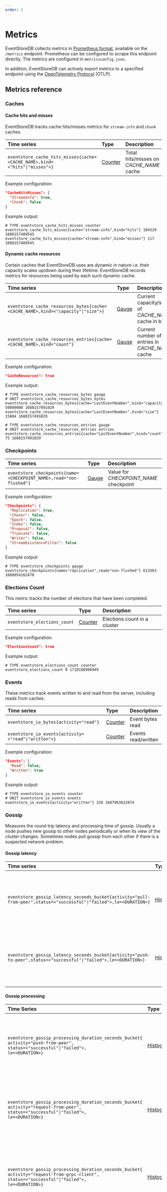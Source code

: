 ```yaml
---
order: 2
---
```


# Metrics

EventStoreDB collects metrics in [Prometheus format](https://prometheus.io/docs/instrumenting/exposition_formats/#text-based-format), available on the `/metrics` endpoint. Prometheus can be configured to scrape this endpoint directly. The metrics are configured in `metricsconfig.json`. 

In addition, EventStoreDB can actively export metrics to a specified endpoint using the [OpenTelemetry Protocol](https://opentelemetry.io/docs/specs/otel/protocol/) (OTLP). <Badge type="warning" text="License Required" vertical="middle"></Badge>

## Metrics reference

### Caches

#### Cache hits and misses

EventStoreDB tracks cache hits/misses metrics for `stream-info` and `chunk` caches.

| Time series                                                                | Type                     | Description                             |
|:---------------------------------------------------------------------------|:-------------------------|:----------------------------------------|
| `eventstore_cache_hits_misses{cache=<CACHE_NAME>,kind=<"hits"\|"misses">}` | [Counter](#common-types) | Total hits/misses on _CACHE_NAME_ cache |

Example configuration:
```json
"CacheHitsMisses": {
  "StreamInfo": true,
  "Chunk": false
}
```

Example output:
```
# TYPE eventstore_cache_hits_misses counter
eventstore_cache_hits_misses{cache="stream-info",kind="hits"} 104329 1688157489545
eventstore_cache_hits_misses{cache="stream-info",kind="misses"} 117 1688157489545
```

#### Dynamic cache resources

Certain caches that EventStoreDB uses are dynamic in nature i.e. their capacity scales up/down during their lifetime. EventStoreDB records metrics for resources being used by each such dynamic cache.

| Time series                                                                      | Type                   | Description                                          |
|:---------------------------------------------------------------------------------|:-----------------------|:-----------------------------------------------------|
| `eventstore_cache_resources_bytes{cache=<CACHE_NAME>,kind=<"capacity"\|"size">}` | [Gauge](#common-types) | Current capacity/size of _CACHE_NAME_ cache in bytes |
| `eventstore_cache_resources_entries{cache=<CACHE_NAME>,kind="count"}`            | [Gauge](#common-types) | Current number of entries in _CACHE_NAME_ cache      |

Example configuration:
```json
"CacheResources": true
```

Example output:
```
# TYPE eventstore_cache_resources_bytes gauge
# UNIT eventstore_cache_resources_bytes bytes
eventstore_cache_resources_bytes{cache="LastEventNumber",kind="capacity"} 50000000 1688157491029
eventstore_cache_resources_bytes{cache="LastEventNumber",kind="size"} 15804 1688157491029

# TYPE eventstore_cache_resources_entries gauge
# UNIT eventstore_cache_resources_entries entries
eventstore_cache_resources_entries{cache="LastEventNumber",kind="count"} 75 1688157491029
```

### Checkpoints

| Time series                                                         | Type                   | Description                            |
|:--------------------------------------------------------------------|:-----------------------|:---------------------------------------|
| `eventstore_checkpoints{name=<CHECKPOINT_NAME>,read="non-flushed"}` | [Gauge](#common-types) | Value for _CHECKPOINT_NAME_ checkpoint |

Example configuration:
```json
"Checkpoints": {
  "Replication": true,
  "Chaser": false,
  "Epoch": false,
  "Index": false,
  "Proposal": false,
  "Truncate": false,
  "Writer": false,
  "StreamExistenceFilter": false
}
```

Example output:
```
# TYPE eventstore_checkpoints gauge
eventstore_checkpoints{name="replication",read="non-flushed"} 613363 1688054162478
```

### Elections Count

This metric tracks the number of elections that have been completed.

| Time series                  | Type                     | Description                  |
|:-----------------------------|:-------------------------|:-----------------------------|
| `eventstore_elections_count` | [Counter](#common-types) | Elections count in a cluster |

Example configuration:
```json
"ElectionsCount": true
```

Example output:
```
# TYPE eventstore_elections_count counter
eventstore_elections_count 0 1710188996949
```

### Events

These metrics track events written to and read from the server, including reads from caches.

| Time series                                          | Type                     | Description         |
|:-----------------------------------------------------|:-------------------------|:--------------------|
| `eventstore_io_bytes{activity="read"}`               | [Counter](#common-types) | Event bytes read    |
| `eventstore_io_events{activity=<"read"\|"written">}` | [Counter](#common-types) | Events read/written |

Example configuration:
```json
"Events": {
  "Read": false,
  "Written": true
}
```

Example output:
```
# TYPE eventstore_io_events counter
# UNIT eventstore_io_events events
eventstore_io_events{activity="written"} 320 1687963622074
```

### Gossip

Measures the round trip latency and processing time of gossip.
Usually a node pushes new gossip to other nodes periodically or when its view of the cluster changes. Sometimes nodes pull gossip from each other if there is a suspected network problem. 

#### Gossip latency

| Time series                                                                                                         | Type                       | Description                                                                                  |
|:--------------------------------------------------------------------------------------------------------------------|:---------------------------|:---------------------------------------------------------------------------------------------|
| `eventstore_gossip_latency_seconds_bucket{activity="pull-from-peer",status=<"successful"\|"failed">,le=<DURATION>}` | [Histogram](#common-types) | Number of gossips pulled from peers with latency less than or equal to _DURATION_ in seconds |
| `eventstore_gossip_latency_seconds_bucket{activity="push-to-peer",status=<"successful"\|"failed">,le=<DURATION>}`   | [Histogram](#common-types) | Number of gossips pushed to peers with latency less than or equal to _DURATION_ in seconds   |

#### Gossip processing

| Time Series                                                                                                                                                    | Type                       | Description                                                                                                  |
|:---------------------------------------------------------------------------------------------------------------------------------------------------------------|:---------------------------|:-------------------------------------------------------------------------------------------------------------|
| `eventstore_gossip_processing_duration_seconds_bucket{`<br/>`activity="push-from-peer",`<br/>`status=<"successful"\|"failed">,`<br/>`le=<DURATION>}`           | [Histogram](#common-types) | Number of gossips pushed from peers that took less than or equal to _DURATION_ in seconds to process         |
| `eventstore_gossip_processing_duration_seconds_bucket{`<br/>`activity="request-from-peer",`<br/>`status=<"successful"\|"failed">,`<br/>`le=<DURATION>}`        | [Histogram](#common-types) | Number of gossip requests from peers that took less than or equal to _DURATION_ in seconds to process        |
| `eventstore_gossip_processing_duration_seconds_bucket{`<br/>`activity="request-from-grpc-client",`<br/>`status=<"successful"\|"failed">,`<br/>`le=<DURATION>}` | [Histogram](#common-types) | Number of gossip requests from gRPC clients that took less than or equal to _DURATION_ in seconds to process |
| `eventstore_gossip_processing_duration_seconds_bucket{`<br/>`activity="request-from-http-client",`<br/>`status=<"successful"\|"failed">,`<br/>`le=<DURATION>}` | [Histogram](#common-types) | Number of gossip requests from HTTP clients that took less than or equal to _DURATION_ in seconds to process |

Example configuration:
```json
"Gossip": {
  "PullFromPeer": false,
  "PushToPeer": true,
  "ProcessingPushFromPeer": false,
  "ProcessingRequestFromPeer": false,
  "ProcessingRequestFromGrpcClient": false,
  "ProcessingRequestFromHttpClient": false
}
```

Example output:
```
# TYPE eventstore_gossip_latency_seconds histogram
# UNIT eventstore_gossip_latency_seconds seconds
eventstore_gossip_latency_seconds_bucket{activity="push-to-peer",status="successful",le="0.005"} 8 1687972306948
```

### Incoming gRPC calls

| Time series                                                       | Type                     | Description                                                                                |
|:------------------------------------------------------------------|:-------------------------|:-------------------------------------------------------------------------------------------|
| `eventstore_current_incoming_grpc_calls`                          | [Gauge](#common-types)   | Inflight gRPC calls i.e. gRPC requests that have started on the server but not yet stopped |
| `eventstore_incoming_grpc_calls{kind="total"}`                    | [Counter](#common-types) | Total gRPC requests served                                                                 |
| `eventstore_incoming_grpc_calls{kind="failed"}`                   | [Counter](#common-types) | Total gRPC requests failed                                                                 |
| `eventstore_incoming_grpc_calls{`<br/>`kind="unimplemented"}`     | [Counter](#common-types) | Total gRPC requests made to unimplemented methods                                          |
| `eventstore_incoming_grpc_calls{`<br/>`kind="deadline-exceeded"}` | [Counter](#common-types) | Total gRPC requests for which deadline have exceeded                                       |

Example configuration:
```json
"IncomingGrpcCalls": {
  "Current": true,
  "Total": false,
  "Failed": true,
  "Unimplemented": false,
  "DeadlineExceeded": false
}
```

Example output:
```
# TYPE eventstore_current_incoming_grpc_calls gauge
eventstore_current_incoming_grpc_calls 1 1687963622074

# TYPE eventstore_incoming_grpc_calls counter
eventstore_incoming_grpc_calls{kind="failed"} 1 1687962877623
```

#### Client protocol gRPC methods

In addition, EventStoreDB also records metrics for each of client protocol gRPC methods: `StreamRead`, `StreamAppend`, `StreamBatchAppend`, `StreamDelete` and `StreamTombstone`. They are grouped together according to the mapping defined in the configuration.

| Time series                                                                                                                         | Type                       | Description                                                                                      |
|:------------------------------------------------------------------------------------------------------------------------------------|:---------------------------|:-------------------------------------------------------------------------------------------------|
| `eventstore_grpc_method_duration_seconds_bucket{`<br/>`activity=<LABEL>,`<br/>`status="successful"\|"failed",`<br/>`le=<DURATION>}` | [Histogram](#common-types) | Number of _LABEL_ gRPC requests that took less than or equal to _DURATION_ in seconds to process |

Example configuration:
```json
"GrpcMethods": {
  "StreamAppend": "append",
  "StreamBatchAppend": "append",
  // leaving label as blank will disable metric collection
  "StreamRead": "",
  "StreamDelete": "",
  "StreamTombstone": ""
}
```

Example output:
```
# TYPE eventstore_grpc_method_duration_seconds histogram
# UNIT eventstore_grpc_method_duration_seconds seconds
eventstore_grpc_method_duration_seconds_bucket{activity="append",status="successful",le="1E-06"} 0 1688157491029
eventstore_grpc_method_duration_seconds_bucket{activity="append",status="successful",le="1E-05"} 0 1688157491029
eventstore_grpc_method_duration_seconds_bucket{activity="append",status="successful",le="0.0001"} 129 1688157491029
eventstore_grpc_method_duration_seconds_bucket{activity="append",status="successful",le="0.001"} 143 1688157491029
eventstore_grpc_method_duration_seconds_bucket{activity="append",status="successful",le="0.01"} 168 1688157491029
eventstore_grpc_method_duration_seconds_bucket{activity="append",status="successful",le="0.1"} 169 1688157491029
eventstore_grpc_method_duration_seconds_bucket{activity="append",status="successful",le="1"} 169 1688157491029
eventstore_grpc_method_duration_seconds_bucket{activity="append",status="successful",le="10"} 169 1688157491029
eventstore_grpc_method_duration_seconds_bucket{activity="append",status="successful",le="+Inf"} 169 1688157491029
```

### Kestrel

| Time series                      | Type                   | Description                        |
|:---------------------------------|:-----------------------|:-----------------------------------|
| `eventstore_kestrel_connections` | [Gauge](#common-types) | Number of open kestrel connections |

Example configuration:
```json
"Kestrel": {
  "ConnectionCount": true
}
```

Example output:
```
# TYPE eventstore_kestrel_connections gauge
eventstore_kestrel_connections 1 1688070655500
```

### Persistent Subscriptions

Persistent subscription metrics track the statistics for the persistent subscriptions.

| Time series                                                                                                                  | Type                     | Description                                                    |
|:-----------------------------------------------------------------------------------------------------------------------------|:-------------------------|:---------------------------------------------------------------|
| `eventstore_persistent_sub_connections`<br/>`{event_stream_id=<STREAM_NAME>,group_name=<GROUP_NAME>}`                        | [Gauge](#common-types)   | Number of connections                                          |
| `eventstore_persistent_sub_parked_messages`<br/>`{event_stream_id=<STREAM_NAME>,group_name=<GROUP_NAME>}`                    | [Gauge](#common-types)   | Number of parked messages                                      |
| `eventstore_persistent_sub_in_flight_messages`<br/>`{event_stream_id=<STREAM_NAME>,group_name=<GROUP_NAME>}`                 | [Gauge](#common-types)   | Number of messages in flight                                   |
| `eventstore_persistent_sub_oldest_parked_message_seconds`<br/>`{event_stream_id=<STREAM_NAME>,group_name=<GROUP_NAME>}`      | [Gauge](#common-types)   | Oldest parked message age in seconds                           |
| `eventstore_persistent_sub_items_processed`<br/>`{event_stream_id=<STREAM_NAME>,group_name=<GROUP_NAME>}`                    | [Counter](#common-types) | Total items processed                                          |
| `eventstore_persistent_sub_last_known_event_number`<br/>`{event_stream_id=<STREAM_NAME>,group_name=<GROUP_NAME>}`            | [Counter](#common-types) | Last known event number (streams other than `$all`)            |
| `eventstore_persistent_sub_last_known_event_commit_position`<br/>`{event_stream_id=<STREAM_NAME>,group_name=<GROUP_NAME>}`   | [Counter](#common-types) | Last known event's commit position (`$all` stream only)        |
| `eventstore_persistent_sub_checkpointed_event_number`<br/>`{event_stream_id=<STREAM_NAME>,group_name=<GROUP_NAME>}`          | [Counter](#common-types) | Last checkpointed event number (streams other than `$all)`     |
| `eventstore_persistent_sub_checkpointed_event_commit_position`<br/>`{event_stream_id=<STREAM_NAME>,group_name=<GROUP_NAME>}` | [Counter](#common-types) | Last checkpointed event's commit position (`$all` stream only) |

Example configuration:

```json
"PersistentSubscriptionStats": true,
```

Example output:

```
# TYPE eventstore_persistent_sub_connections gauge
eventstore_persistent_sub_connections{event_stream_id="test-stream",group_name="group1"} 1 1720172078179
eventstore_persistent_sub_connections{event_stream_id="$all",group_name="group1"} 1 1720172078179

# TYPE eventstore_persistent_sub_parked_messages gauge
eventstore_persistent_sub_parked_messages{event_stream_id="test-stream",group_name="group1"} 0 1720172078179
eventstore_persistent_sub_parked_messages{event_stream_id="$all",group_name="group1"} 0 1720172078179

# TYPE eventstore_persistent_sub_in_flight_messages gauge
eventstore_persistent_sub_in_flight_messages{event_stream_id="test-stream",group_name="group1"} 0 1720172078179
eventstore_persistent_sub_in_flight_messages{event_stream_id="$all",group_name="group1"} 0 1720172078179

# TYPE eventstore_persistent_sub_oldest_parked_message_seconds gauge
eventstore_persistent_sub_oldest_parked_message_seconds{event_stream_id="test-stream",group_name="group1"} 0 1720172078179
eventstore_persistent_sub_oldest_parked_message_seconds{event_stream_id="$all",group_name="group1"} 0 1720172078179

# TYPE eventstore_persistent_sub_items_processed counter
eventstore_persistent_sub_items_processed{event_stream_id="test-stream",group_name="group1"} 0 1720172078179
eventstore_persistent_sub_items_processed{event_stream_id="$all",group_name="group1"} 5 1720172078179

# TYPE eventstore_persistent_sub_last_known_event_number counter
eventstore_persistent_sub_last_known_event_number{event_stream_id="test-stream",group_name="group1"} 0 1720172078179

# TYPE eventstore_persistent_sub_last_known_event_commit_position counter
eventstore_persistent_sub_last_known_event_commit_position{event_stream_id="$all",group_name="group1"} 4113 1720172078179

# TYPE eventstore_persistent_sub_checkpointed_event_number counter
eventstore_persistent_sub_checkpointed_event_number{event_stream_id="test-stream",group_name="group1"} 0 1720172078179

# TYPE eventstore_persistent_sub_checkpointed_event_commit_position counter
eventstore_persistent_sub_checkpointed_event_commit_position{event_stream_id="$all",group_name="group1"} 4013 1720172078179
```

### Process

EventStoreDB collects key metrics about the running process.

| Time Series                                                                              | Type                     | Description                                                                                                                                                                                                                                                                                                                                                                          |
|:-----------------------------------------------------------------------------------------|:-------------------------|:-------------------------------------------------------------------------------------------------------------------------------------------------------------------------------------------------------------------------------------------------------------------------------------------------------------------------------------------------------------------------------------|
| `eventstore_proc_up_time{pid=<PID>}`                                                     | [Counter](#common-types) | Time in seconds this process has been running for. _PID_ is process Id of EventStoreDB process                                                                                                                                                                                                                                                                                       |
| `eventstore_proc_cpu`                                                                    | [Gauge](#common-types)   | Process CPU usage                                                                                                                                                                                                                                                                                                                                                                    |
| `eventstore_proc_thread_count`                                                           | [Gauge](#common-types)   | Current number of threadpool threads ([ThreadPool.ThreadCount](https://learn.microsoft.com/en-us/dotnet/api/system.threading.threadpool.threadcount?view=net-6.0))                                                                                                                                                                                                                   |
| `eventstore_proc_thread_pool_pending_work_item_count`                                    | [Gauge](#common-types)   | Current number of items that are queued to be processed by threadpool threads ([ThreadPool.PendingWorkItemCount](https://learn.microsoft.com/en-us/dotnet/api/system.threading.threadpool.pendingworkitemcount?view=net-6.0))                                                                                                                                                        |
| `eventstore_proc_contention_count`                                                       | [Counter](#common-types) | Total number of times there was contention when trying to take monitor's lock ([Monitor.LockContentionCount](https://learn.microsoft.com/en-us/dotnet/api/system.threading.monitor.lockcontentioncount?view=net-6.0))                                                                                                                                                                |
| `eventstore_proc_exception_count`                                                        | [Counter](#common-types) | Total number of exceptions thrown                                                                                                                                                                                                                                                                                                                                                    |
| `eventstore_gc_time_in_gc`                                                               | [Gauge](#common-types)   | Percentage of CPU time spent collecting garbage during last garbage collection                                                                                                                                                                                                                                                                                                       |
| `eventstore_gc_heap_size_bytes`                                                          | [Gauge](#common-types)   | [Heap size in bytes](https://learn.microsoft.com/en-us/dotnet/api/system.gcmemoryinfo.heapsizebytes?view=net-6.0)                                                                                                                                                                                                                                                                    |
| `eventstore_gc_heap_fragmentation`                                                       | [Gauge](#common-types)   | Percentage of heap [fragmentation](https://learn.microsoft.com/en-us/dotnet/api/system.gcmemoryinfo.fragmentedbytes?view=net-6.0) during last garbage collection                                                                                                                                                                                                                     |
| `eventstore_gc_total_allocated`                                                          | [Counter](#common-types) | [Total allocated bytes](https://learn.microsoft.com/en-us/dotnet/api/system.gc.gettotalallocatedbytes?view=net-6.0) over the lifetime of this process                                                                                                                                                                                                                                |
| `eventstore_gc_pause_duration_max_seconds{`<br/>`range=<RANGE>}`                         | [RecentMax](#recentmax)  | Recent maximum garbage collection pause in seconds. This measures the times that the execution engine is paused for GC                                                                                                                                                                                                                                                               |
| `eventstore_gc_generation_size_bytes{`<br/>`generation=<"gen0"\|"gen1"\|"gen2"\|"loh">}` | [Gauge](#common-types)   | Size of each generation in bytes                                                                                                                                                                                                                                                                                                                                                     |
| `eventstore_gc_collection_count{`<br/>`generation=<"gen0"\|"gen1"\|"gen2">}`             | [Counter](#common-types) | [Number of garbage collections](https://learn.microsoft.com/en-us/dotnet/api/system.gc.collectioncount?view=net-6.0) from each generation                                                                                                                                                                                                                                            |
| `eventstore_proc_mem_bytes{`<br/>`kind=<"working-set"\|"paged-bytes"\|"virtual-bytes">}` | [Gauge](#common-types)   | Size in bytes of the [working set](https://learn.microsoft.com/en-us/dotnet/api/system.diagnostics.process.workingset64?view=net-6.0), [paged](https://learn.microsoft.com/en-us/dotnet/api/system.diagnostics.process.pagedmemorysize64?view=net-6.0) or [virtual](https://learn.microsoft.com/en-us/dotnet/api/system.diagnostics.process.virtualmemorysize64?view=net-6.0) memory |
| `eventstore_disk_io_bytes{`<br/>`activity=<"read"\|"written">}`                          | [Counter](#common-types) | Number of bytes read from/written to the disk                                                                                                                                                                                                                                                                                                                                        |
| `eventstore_disk_io_operations{`<br/>`activity=<"read"\|"written">}`                     | [Counter](#common-types) | Number of OS read/write operations issued to the disk                                                                                                                                                                                                                                                                                                                                |

Example configuration:
```json
"Process": {
  "UpTime": false,
  "Cpu": false,
  "MemWorkingSet": false,
  "MemPagedBytes": false,
  "MemVirtualBytes": false,
  "ThreadCount": true,
  "ThreadPoolPendingWorkItemCount": false,
  "LockContentionCount": true,
  "ExceptionCount": false,
  "Gen0CollectionCount": false,
  "Gen1CollectionCount": false,
  "Gen2CollectionCount": false,
  "Gen0Size": false,
  "Gen1Size": false,
  "Gen2Size": false,
  "LohSize": false,
  "TimeInGc": false,
  "GcPauseDuration": true,
  "HeapSize": false,
  "HeapFragmentation": false,
  "TotalAllocatedBytes": false,
  "DiskReadBytes": false,
  "DiskReadOps": false,
  "DiskWrittenBytes": false,
  "DiskWrittenOps": false
}
```

Example output:
```
# TYPE eventstore_proc_thread_count gauge
eventstore_proc_thread_count 15 1688070655500

# TYPE eventstore_proc_contention_count counter
eventstore_proc_contention_count 297 1688147136862

# TYPE eventstore_gc_pause_duration_max_seconds gauge
# UNIT eventstore_gc_pause_duration_max_seconds seconds
eventstore_gc_pause_duration_max_seconds{range="16-20 seconds"} 0.0485873 1688147136862
```

### Projections

Projection metrics track the statistics for projections.

| Time series                                                                                       | Type                     | Description                                                      |
|:--------------------------------------------------------------------------------------------------|:-------------------------|:-----------------------------------------------------------------|
| `eventstore_projection_events_processed_after_restart_total`<br/>`{projection=<PROJECTION_NAME>}` | [Counter](#common-types) | Projection event processed count after restart                   |
| `eventstore_projection_progress{projection=<PROJECTION_NAME>}`                                    | [Gauge](#common-types)   | Projection progress 0 - 1, where 1 = projection progress at 100% |
| `eventstore_projection_running{projection=<PROJECTION_NAME>}`                                     | [Gauge](#common-types)   | If 1, projection is in 'Running' state                           |
| `eventstore_projection_status{projection=<PROJECTION_NAME>,status=<PROJECTION_STATUS>}`           | [Gauge](#common-types)   | If 1, projection is in specified state                           |

`Status` can have one of the following statuses:

- Running
- Faulted
- Stopped

Example configuration:

```json
"ProjectionStats": true
```

Example output:

```
# TYPE eventstore_projection_events_processed_after_restart_total counter
eventstore_projection_events_processed_after_restart_total{projection="$by_category"} 83 1719526306309

# TYPE eventstore_projection_progress gauge
eventstore_projection_progress{projection="$stream_by_category"} 1 1719526306309

# TYPE eventstore_projection_running gauge
eventstore_projection_running{projection="$by_category"} 1 1719526306309

# TYPE eventstore_projection_status gauge
eventstore_projection_status{projection="$by_category",status="Running"} 1 1719526306309
eventstore_projection_status{projection="$by_category",status="Faulted"} 0 1719526306309
eventstore_projection_status{projection="$by_category",status="Stopped"} 0 1719526306309
```

### Queues

EventStoreDB uses various queues for asynchronous processing for which it also collects different metrics. In addition, EventStoreDB allows users to group queues and monitor them as a unit.

| Time series                                                                                                         | Type                       | Description                                                                                                                                                                                      |
|:--------------------------------------------------------------------------------------------------------------------|:---------------------------|:-------------------------------------------------------------------------------------------------------------------------------------------------------------------------------------------------|
| `eventstore_queue_busy_seconds{queue=<QUEUE_GROUP>}`                                                                | [Counter](#common-types)   | Total time spent processing in seconds, averaged across the queues in the _QUEUE_GROUP_. The rate of this metric is therefore the average busyness of the group during the period (from 0-1 s/s) |
| `eventstore_queue_queueing_duration_max_seconds{`<br/>`name=<QUEUE_GROUP>,range=<RANGE>}`                           | [RecentMax](#recentmax)    | Recent maximum time in seconds for which any item was queued in queues belonging to the _QUEUE_GROUP_. This is essentially the length of the longest queue in the group in seconds               |
| `eventstore_queue_processing_duration_seconds_bucket{`<br/>`message_type=<TYPE>,queue=<QUEUE_GROUP>,le=<DURATION>}` | [Histogram](#common-types) | Number of messages of type _TYPE_ processed by _QUEUE_GROUP_ group that took less than or equal to _DURATION_ in seconds                                                                         |

`QueueLabels` setting within `metricsconfig.json` can be used to group queues, based on regex which gets matched on queue names, and label them for metrics reporting. Capture groups are also supported. Message types can be grouped in the same way in the `MessageTypes` setting in `metricsconfig.json`.

::: note
Enabling `Queues.Processing` can cause a lot more time series to be generated, according to the `QueueLabels` and `MessageTypes` configuration.
:::

Example configuration:
```json
"Queues": {
  "Busy": true,
  "Length": true,
  "Processing": false
}

"QueueLabels": [
  {
    "Regex": "StorageReaderQueue #.*",
    "Label": "Readers"
  },
  {
    "Regex": ".*",
    "Label": "Others"
  }
]
```

Example output:
```
# TYPE eventstore_queue_busy_seconds counter
# UNIT eventstore_queue_busy_seconds seconds
eventstore_queue_busy_seconds{queue="Readers"} 1.04568158125 1688157491029
eventstore_queue_busy_seconds{queue="Others"} 0 1688157491029

# TYPE eventstore_queue_queueing_duration_max_seconds gauge
# UNIT eventstore_queue_queueing_duration_max_seconds seconds
eventstore_queue_queueing_duration_max_seconds{name="Readers",range="16-20 seconds"} 0.06434454 1688157489545
eventstore_queue_queueing_duration_max_seconds{name="Others",range="16-20 seconds"} 0 1688157489545
```

### Status

EventStoreDB tracks the current status of the `Node` role  as well as  progress of  `Index`, and `Scavenge` processes.

| Time series                                        | Type                   | Description                                                                              |
|:---------------------------------------------------|:-----------------------|:-----------------------------------------------------------------------------------------|
| `eventstore_statuses{name=<NAME>,status=<STATUS>}` | [Gauge](#common-types) | Number of seconds since the 1970 epoch when _NAME_ most recently had the status _STATUS_ |

For a given _NAME_, the current status can be determined by taking the max of all the time series with that name.

`Index` can have one of the following statuses:
- Opening (loading/verifying the PTables)
- Rebuilding (indexing previously written records on start up)
- Initializing (initializing any other parts of the index e.g. StreamExistenceFilter on start up)
- Merging
- Scavenging
- Idle

`Scavenge` can have one of the following statuses:
- Accumulation
- Calculation
- Chunk Execution
- Chunk Merging
- Index Execution
- Cleaning
- Idle

`Node` can be one of the [node roles](../configuration/cluster.md#node-roles).

Example configuration:
```json
"Statuses": {
  "Index": true,
  "Node": false,
  "Scavenge": false
}
```

Example output:
```
# TYPE eventstore_checkpoints gauge
eventstore_statuses{name="Index",status="Idle"} 1688054162 1688054162477
```

### Storage Writer

| Time series                                                   | Type                    | Description                              |
|:--------------------------------------------------------------|:------------------------|:-----------------------------------------|
| `eventstore_writer_flush_size_max{range=<RANGE>}`             | [RecentMax](#recentmax) | Recent maximum flush size in bytes       |
| `eventstore_writer_flush_duration_max_seconds{range=<RANGE>}` | [RecentMax](#recentmax) | Recent maximum flush duration in seconds |

Example configuration:
```json
"Writer": {
  "FlushSize": true,
  "FlushDuration": false
}
```

Example output:
```
# TYPE eventstore_writer_flush_size_max gauge
eventstore_writer_flush_size_max{range="16-20 seconds"} 410 1688056823193
```

### System

| Time series                                                            | Type                   | Description                                                                                                 |
|:-----------------------------------------------------------------------|:-----------------------|:------------------------------------------------------------------------------------------------------------|
| `eventstore_sys_load_avg{period=<"1m"\|"5m"\|"15m">}`                  | [Gauge](#common-types) | Average system load in last `1`, `5`, and `15` minutes. This metric is only available for Unix-like systems |
| `eventstore_sys_cpu`                                                   | [Gauge](#common-types) | Current CPU usage in percentage. This metric is unavailable for Unix-like systems                           |
| `eventstore_sys_mem_bytes{kind=<"free"\|"total">}`                     | [Gauge](#common-types) | Current free/total memory in bytes                                                                          |
| `eventstore_sys_disk_bytes{disk=<MOUNT_POINT>,kind=<"used"\|"total">}` | [Gauge](#common-types) | Current used/total bytes of disk mounted at _MOUNT_POINT_                                                   |

Example configuration:
```json
"System": {
  "Cpu": false,
  "LoadAverage1m": false,
  "LoadAverage5m": false,
  "LoadAverage15m": false,
  "FreeMem": false,
  "TotalMem": false,
  "DriveTotalBytes": false,
  "DriveUsedBytes": true
}
```

Example output:
```
# TYPE eventstore_sys_disk_bytes gauge
# UNIT eventstore_sys_disk_bytes bytes
eventstore_sys_disk_bytes{disk="/home",kind="used"} 38947205120 1688070655500
```

## Metric types

### Common types

Please refer to [Prometheus documentation](https://prometheus.io/docs/concepts/metric_types/) for explanation of common metric types (`Gauge`, `Counter` and `Histogram`).

### RecentMax

A gauge whose value represents the maximum out of a set of _recent_ measurements. Its purpose is to capture spikes that would otherwise have fallen in-between scrapes.

::: note
The `ExpectedScrapeIntervalSeconds` setting within `metricsconfig.json` can be used to control the size of the window that the max is calculated over. It represents the expected interval between scrapes by a consumer such as Prometheus. It can only take specific values: `0`, `1`, `5`, `10` or multiples of `15`.

Setting the expected scape interval correctly ensures that spikes in the time series will be captured by at least one scrape and at most two.
:::

Example output:
Following metric is reported when `ExpectedScrapeIntervalSeconds` is set to `15` seconds
```
# TYPE eventstore_writer_flush_size_max gauge
eventstore_writer_flush_size_max{range="16-20 seconds"} 1854 1688070655500
```
In above example, maximum reported is `1854`. It is not a maximum measurement in last `15s` but rather maximum measurement in last `16` to last `20` seconds i.e. the maximum measurement could have been recorded in last `16s`, last `17s`, …, upto last `20s`.

